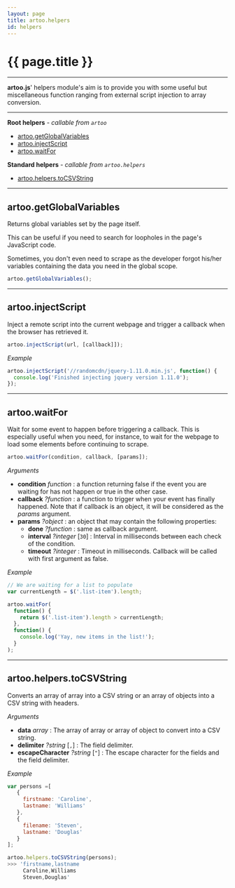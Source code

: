 ```yaml
---
layout: page
title: artoo.helpers
id: helpers
---
```


# {{ page.title }}

---

**artoo.js**' helpers module's aim is to provide you with some useful but miscellaneous function ranging from external script injection to array conversion.

---

**Root helpers** - *callable from `artoo`*

* [artoo.getGlobalVariables](#global-variables)
* [artoo.injectScript](#inject-script)
* [artoo.waitFor](#wait-for)

**Standard helpers** - *callable from `artoo.helpers`*

* [artoo.helpers.toCSVString](#to-csv-string)

---

<h2 id="global-variables">artoo.getGlobalVariables</h2>
Returns global variables set by the page itself.

This can be useful if you need to search for loopholes in the page's JavaScript code.

Sometimes, you don't even need to scrape as the developer forgot his/her variables containing the data you need in the global scope.

```js
artoo.getGlobalVariables();
```

---

<h2 id="inject-script">artoo.injectScript</h2>
Inject a remote script into the current webpage and trigger a callback when the browser has retrieved it.

```js
artoo.injectScript(url, [callback]]);
```

*Example*

```js
artoo.injectScript('//randomcdn/jquery-1.11.0.min.js', function() {
  console.log('Finished injecting jquery version 1.11.0');
});
```

---

<h2 id="wait-for">artoo.waitFor</h2>
Wait for some event to happen before triggering a callback. This is especially useful when you need, for instance, to wait for the webpage to load some elements before continuing to scrape.

```js
artoo.waitFor(condition, callback, [params]);
```

*Arguments*

* **condition**      *function* : a function returning false if the event you are waiting for has not happen or true in the other case.
* **callback**       *?function* : a function to trigger when your event has finally happened. Note that if callback is an object, it will be considered as the *params* argument.
* **params**         *?object* :  an object that may contain the following properties:
  * **done**         *?function* : same as callback argument.
  * **interval**     *?integer* [`30`] : Interval in milliseconds between each check of the condition.
  * **timeout**      *?integer* : Timeout in milliseconds. Callback will be called with first argument as false.

*Example*

```js
// We are waiting for a list to populate
var currentLength = $('.list-item').length;

artoo.waitFor(
  function() {
    return $('.list-item').length > currentLength;
  },
  function() {
    console.log('Yay, new items in the list!');
  }
);
```

---

<h2 id="to-csv-string">artoo.helpers.toCSVString</h2>
Converts an array of array into a CSV string or an array of objects into a CSV string with headers.

*Arguments*

* **data**             *array* : The array of array or array of object to convert into a CSV string.
* **delimiter**        *?string* [`,`] : The field delimiter.
* **escapeCharacter**  *?string* [`"`] : The escape character for the fields and the field delimiter.

*Example*

```js
var persons =[
   {
     firstname: 'Caroline',
     lastname: 'Williams'
   },
   {
     filename: 'Steven',
     lastname: 'Douglas'
   }
];

artoo.helpers.toCSVString(persons);
>>> 'firstname,lastname
     Caroline,Williams
     Steven,Douglas'
```

